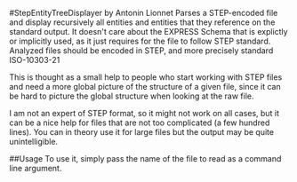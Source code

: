 #StepEntityTreeDisplayer by Antonin Lionnet
Parses a STEP-encoded file and display recursively all entities and entities that they reference on the standard output. It doesn't care about the EXPRESS Schema that is explictly or implicitly used, as it just requires for the file to follow STEP standard.
Analyzed files should be encoded in STEP, and more precisely standard ISO-10303-21

This is thought as a small help to people who start working with STEP files and need a more global picture of the structure of a given file, since it can be hard to picture the global structure when looking at the raw file.

I am not an expert of STEP format, so it might not work on all cases, but it can be a nice help for files that are not too complicated (a few hundred lines). You can in theory use it for large files but the output may be quite unintelligible.

##Usage
To use it, simply pass the name of the file to read as a command line argument.